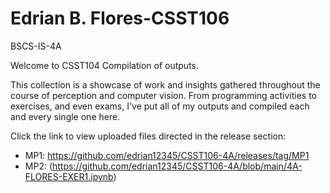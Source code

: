 # Edrian B. Flores-CSST106
BSCS-IS-4A

Welcome to CSST104 Compilation of outputs.

This collection is a showcase of work and insights gathered throughout the course of perception and computer vision. 
From programming activities to exercises, and even exams,
I've put all of my outputs and compiled each and every single one here. 

Click the link to view uploaded files directed in the release section:
- MP1: https://github.com/edrian12345/CSST106-4A/releases/tag/MP1
- MP2: (https://github.com/edrian12345/CSST106-4A/blob/main/4A-FLORES-EXER1.ipynb)
